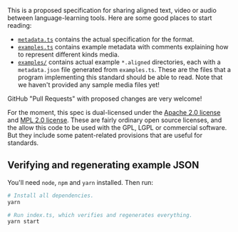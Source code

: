 This is a proposed specification for sharing aligned text, video or audio between language-learning tools. Here are some good places to start reading:

- [`metadata.ts`](./metadata.ts) contains the actual specification for the format.
- [`examples.ts`](./examples.ts) contains example metadata with comments explaining how to represent different kinds media.
- [`examples/`](./examples/) contains actual example `*.aligned` directories, each with a `metadata.json` file generated from `examples.ts`. These are the files that a program implementing this standard should be able to read. Note that we haven't provided any sample media files yet!

GitHub "Pull Requests" with proposed changes are very welcome!

For the moment, this spec is dual-licensed under the [Apache 2.0 license][Apache] and [MPL 2.0 license][MPL]. These are fairly ordinary open source licenses, and the allow this code to be used with the GPL, LGPL or commercial software. But they include some patent-related provisions that are useful for standards.

[Apache]: https://www.apache.org/licenses/LICENSE-2.0
[MPL]: https://www.mozilla.org/en-US/MPL/2.0/

## Verifying and regenerating example JSON

You'll need `node`, `npm` and `yarn` installed. Then run:

```sh
# Install all dependencies.
yarn

# Run index.ts, which verifies and regenerates everything.
yarn start
```
